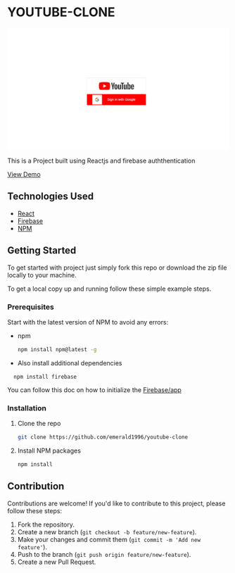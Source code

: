 # YOUTUBE-CLONE

<img src="clone-youtube.png" alt="youtube-site"/>
<p>This is a Project built using Reactjs and firebase auththentication </p>
<a href="https://clone-34b8d.firebaseapp.com/">View Demo</a>


## Technologies Used

- [React](https://react.dev/learn)
- [Firebase](https://firebase.google.com/docs/web/setup) 
- [NPM](https://www.npmjs.com/)

## Getting Started

To get started with project just simply fork this repo or download the zip file locally to your machine.

To get a local copy up and running follow these simple example steps.

### Prerequisites

Start with the latest version of NPM to avoid any errors:

- npm
  ```sh
  npm install npm@latest -g
  ```
- Also install additional dependencies
``` 
  npm install firebase

 ```

You can follow this doc on how to initialize the [Firebase/app](https://firebase.google.com/docs/web/setup)

### Installation

1. Clone the repo
   ```sh
   git clone https://github.com/emerald1996/youtube-clone
   ```
2. Install NPM packages
   ```sh
   npm install
   ```

## Contribution
Contributions are welcome! If you'd like to contribute to this project, please follow these steps:
1. Fork the repository.
2. Create a new branch (`git checkout -b feature/new-feature`).
3. Make your changes and commit them (`git commit -m 'Add new feature'`).
4. Push to the branch (`git push origin feature/new-feature`).
5. Create a new Pull Request.

